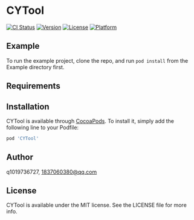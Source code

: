 # CYTool

[![CI Status](https://img.shields.io/travis/q1019736727/CYTool.svg?style=flat)](https://travis-ci.org/q1019736727/CYTool)
[![Version](https://img.shields.io/cocoapods/v/CYTool.svg?style=flat)](https://cocoapods.org/pods/CYTool)
[![License](https://img.shields.io/cocoapods/l/CYTool.svg?style=flat)](https://cocoapods.org/pods/CYTool)
[![Platform](https://img.shields.io/cocoapods/p/CYTool.svg?style=flat)](https://cocoapods.org/pods/CYTool)

## Example

To run the example project, clone the repo, and run `pod install` from the Example directory first.

## Requirements

## Installation

CYTool is available through [CocoaPods](https://cocoapods.org). To install
it, simply add the following line to your Podfile:

```ruby
pod 'CYTool'
```

## Author

q1019736727, 1837060380@qq.com

## License

CYTool is available under the MIT license. See the LICENSE file for more info.
